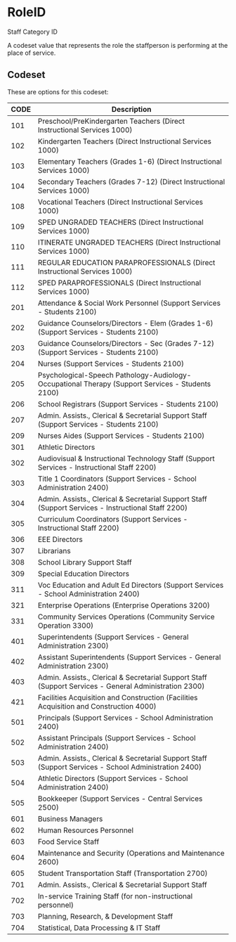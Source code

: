 
# RoleID

Staff Category ID

A codeset value that represents the role the staffperson is performing at the place of service.

## Codeset

These are options for this codeset:

|   CODE | Description                                                                                            |
|--------|--------------------------------------------------------------------------------------------------------|
|    101 | Preschool/PreKindergarten Teachers (Direct Instructional Services 1000)                                |
|    102 | Kindergarten Teachers (Direct Instructional Services 1000)                                             |
|    103 | Elementary Teachers (Grades 1-6) (Direct Instructional Services 1000)                                  |
|    104 | Secondary Teachers (Grades 7-12) (Direct Instructional Services 1000)                                  |
|    108 | Vocational Teachers (Direct Instructional Services 1000)                                               |
|    109 | SPED UNGRADED TEACHERS (Direct Instructional Services 1000)                                            |
|    110 | ITINERATE UNGRADED TEACHERS (Direct Instructional Services 1000)                                       |
|    111 | REGULAR EDUCATION PARAPROFESSIONALS (Direct Instructional Services 1000)                               |
|    112 | SPED PARAPROFESSIONALS (Direct Instructional Services 1000)                                            |
|    201 | Attendance & Social Work Personnel (Support Services - Students 2100)                                  |
|    202 | Guidance Counselors/Directors - Elem (Grades 1-6) (Support Services - Students 2100)                   |
|    203 | Guidance Counselors/Directors - Sec (Grades 7-12) (Support Services - Students 2100)                   |
|    204 | Nurses (Support Services - Students 2100)                                                              |
|    205 | Psychological-Speech Pathology-Audiology-Occupational Therapy (Support Services - Students 2100)       |
|    206 | School Registrars (Support Services - Students 2100)                                                   |
|    207 | Admin. Assists., Clerical & Secretarial Support Staff (Support Services - Students 2100)               |
|    209 | Nurses Aides (Support Services - Students 2100)                                                        |
|    301 | Athletic Directors                                                                                     |
|    302 | Audiovisual  & Instructional Technology Staff (Support Services - Instructional Staff 2200)            |
|    303 | Title 1 Coordinators (Support Services - School Administration 2400)                                   |
|    304 | Admin. Assists., Clerical & Secretarial Support Staff (Support Services - Instructional Staff 2200)    |
|    305 | Curriculum Coordinators (Support Services - Instructional Staff 2200)                                  |
|    306 | EEE Directors                                                                                          |
|    307 | Librarians                                                                                             |
|    308 | School Library Support Staff                                                                           |
|    309 | Special Education Directors                                                                            |
|    311 | Voc Education and Adult Ed Directors (Support Services - School Administration 2400)                   |
|    321 | Enterprise Operations (Enterprise Operations 3200)                                                     |
|    331 | Community Services Operations (Community Service Operation 3300)                                       |
|    401 | Superintendents (Support Services - General Administration 2300)                                       |
|    402 | Assistant Superintendents (Support Services - General Administration 2300)                             |
|    403 | Admin. Assists., Clerical & Secretarial Support Staff (Support Services - General Administration 2300) |
|    421 | Facilities Acquisition and Construction (Facilities Acquisition and Construction 4000)                 |
|    501 | Principals (Support Services - School Administration 2400)                                             |
|    502 | Assistant Principals (Support Services - School Administration 2400)                                   |
|    503 | Admin. Assists., Clerical & Secretarial Support Staff (Support Services - School Administration 2400)  |
|    504 | Athletic Directors (Support Services - School Administration 2400)                                     |
|    505 | Bookkeeper (Support Services - Central Services 2500)                                                  |
|    601 | Business Managers                                                                                      |
|    602 | Human Resources Personnel                                                                              |
|    603 | Food Service Staff                                                                                     |
|    604 | Maintenance and Security (Operations and Maintenance 2600)                                             |
|    605 | Student Transportation Staff (Transportation 2700)                                                     |
|    701 | Admin. Assists., Clerical & Secretarial Support Staff                                                  |
|    702 | In-service Training Staff (for non-instructional personnel)                                            |
|    703 | Planning, Research, & Development Staff                                                                |
|    704 | Statistical, Data Processing & IT Staff                                                                |

    